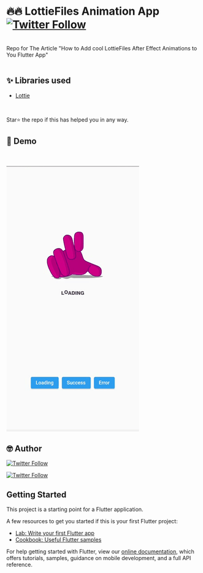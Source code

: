 # 🔥🔥 LottieFiles Animation App [![Twitter Follow](https://img.shields.io/twitter/follow/dev_femi.svg?style=social)](https://twitter.com/dev_femi)

<br>
Repo for The Article "How to Add cool LottieFiles After Effect Animations to You Flutter App" 
<br>
<br>

## ✨ Libraries used

* [Lottie](https://pub.dev/packages/lottie)
<br>

Star⭐ the repo if this has helped you in any way.
<br>

## 📸 Demo
<br>
<br>


<img src="demo/demo.gif"/> 



## 🤓 Author

[![Twitter Follow](https://img.shields.io/twitter/follow/dev_femi.svg?style=social)](https://twitter.com/dev_femi)

[![Twitter Follow](https://img.shields.io/badge/LinkedIn-blue?style=flat&logo=linkedin&labelColor=blue)](https://www.linkedin.com/in/bolajifemi28/)



## Getting Started

This project is a starting point for a Flutter application.

A few resources to get you started if this is your first Flutter project:

- [Lab: Write your first Flutter app](https://flutter.io/docs/get-started/codelab)
- [Cookbook: Useful Flutter samples](https://flutter.io/docs/cookbook)

For help getting started with Flutter, view our 
[online documentation](https://flutter.io/docs), which offers tutorials, 
samples, guidance on mobile development, and a full API reference.
